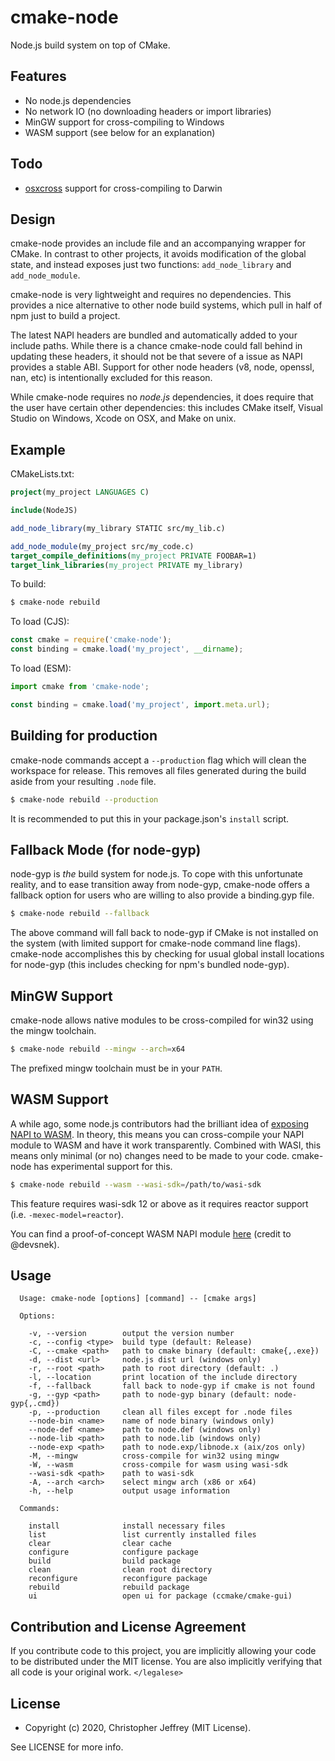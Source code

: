 # cmake-node

Node.js build system on top of CMake.

## Features

- No node.js dependencies
- No network IO (no downloading headers or import libraries)
- MinGW support for cross-compiling to Windows
- WASM support (see below for an explanation)

## Todo

- [osxcross] support for cross-compiling to Darwin

## Design

cmake-node provides an include file and an accompanying wrapper for CMake. In
contrast to other projects, it avoids modification of the global state, and
instead exposes just two functions: `add_node_library` and `add_node_module`.

cmake-node is very lightweight and requires no dependencies. This provides a
nice alternative to other node build systems, which pull in half of npm just to
build a project.

The latest NAPI headers are bundled and automatically added to your include
paths. While there is a chance cmake-node could fall behind in updating these
headers, it should not be that severe of a issue as NAPI provides a stable ABI.
Support for other node headers (v8, node, openssl, nan, etc) is intentionally
excluded for this reason.

While cmake-node requires no _node.js_ dependencies, it does require that the
user have certain other dependencies: this includes CMake itself, Visual Studio
on Windows, Xcode on OSX, and Make on unix.

## Example

CMakeLists.txt:

``` cmake
project(my_project LANGUAGES C)

include(NodeJS)

add_node_library(my_library STATIC src/my_lib.c)

add_node_module(my_project src/my_code.c)
target_compile_definitions(my_project PRIVATE FOOBAR=1)
target_link_libraries(my_project PRIVATE my_library)
```

To build:

``` sh
$ cmake-node rebuild
```

To load (CJS):

``` js
const cmake = require('cmake-node');
const binding = cmake.load('my_project', __dirname);
```

To load (ESM):

``` js
import cmake from 'cmake-node';

const binding = cmake.load('my_project', import.meta.url);
```

## Building for production

cmake-node commands accept a `--production` flag which will clean the workspace
for release. This removes all files generated during the build aside from your
resulting `.node` file.

``` sh
$ cmake-node rebuild --production
```

It is recommended to put this in your package.json's `install` script.

## Fallback Mode (for node-gyp)

node-gyp is _the_ build system for node.js. To cope with this unfortunate
reality, and to ease transition away from node-gyp, cmake-node offers a
fallback option for users who are willing to also provide a binding.gyp file.

``` sh
$ cmake-node rebuild --fallback
```

The above command will fall back to node-gyp if CMake is not installed on the
system (with limited support for cmake-node command line flags). cmake-node
accomplishes this by checking for usual global install locations for node-gyp
(this includes checking for npm's bundled node-gyp).

## MinGW Support

cmake-node allows native modules to be cross-compiled for win32 using the mingw
toolchain.

``` sh
$ cmake-node rebuild --mingw --arch=x64
```

The prefixed mingw toolchain must be in your `PATH`.

## WASM Support

A while ago, some node.js contributors had the brilliant idea of [exposing NAPI
to WASM][wasm-napi]. In theory, this means you can cross-compile your NAPI
module to WASM and have it work transparently. Combined with WASI, this means
only minimal (or no) changes need to be made to your code. cmake-node has
experimental support for this.

``` sh
$ cmake-node rebuild --wasm --wasi-sdk=/path/to/wasi-sdk
```

This feature requires wasi-sdk 12 or above as it requires reactor support (i.e.
`-mexec-model=reactor`).

You can find a proof-of-concept WASM NAPI module [here][napi-module] (credit to
@devsnek).

## Usage

```
  Usage: cmake-node [options] [command] -- [cmake args]

  Options:

    -v, --version        output the version number
    -c, --config <type>  build type (default: Release)
    -C, --cmake <path>   path to cmake binary (default: cmake{,.exe})
    -d, --dist <url>     node.js dist url (windows only)
    -r, --root <path>    path to root directory (default: .)
    -l, --location       print location of the include directory
    -f, --fallback       fall back to node-gyp if cmake is not found
    -g, --gyp <path>     path to node-gyp binary (default: node-gyp{,.cmd})
    -p, --production     clean all files except for .node files
    --node-bin <name>    name of node binary (windows only)
    --node-def <name>    path to node.def (windows only)
    --node-lib <path>    path to node.lib (windows only)
    --node-exp <path>    path to node.exp/libnode.x (aix/zos only)
    -M, --mingw          cross-compile for win32 using mingw
    -W, --wasm           cross-compile for wasm using wasi-sdk
    --wasi-sdk <path>    path to wasi-sdk
    -A, --arch <arch>    select mingw arch (x86 or x64)
    -h, --help           output usage information

  Commands:

    install              install necessary files
    list                 list currently installed files
    clear                clear cache
    configure            configure package
    build                build package
    clean                clean root directory
    reconfigure          reconfigure package
    rebuild              rebuild package
    ui                   open ui for package (ccmake/cmake-gui)
```

## Contribution and License Agreement

If you contribute code to this project, you are implicitly allowing your code
to be distributed under the MIT license. You are also implicitly verifying that
all code is your original work. `</legalese>`

## License

- Copyright (c) 2020, Christopher Jeffrey (MIT License).

See LICENSE for more info.

[wasm-napi]: https://github.com/nodejs/abi-stable-node/issues/375
[napi-module]: https://gist.github.com/devsnek/db5499bf774f078e9ebb679680bd2cd1
[osxcross]: https://github.com/tpoechtrager/osxcross
